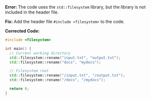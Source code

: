 **Error:** The code uses the `std::filesystem` library, but the library is not included in the header file.

**Fix:** Add the header file `#include <filesystem>` to the code.

**Corrected Code:**

```cpp
#include <filesystem>

int main() {
  // Current working directory
  std::filesystem::rename("input.txt", "output.txt");
  std::filesystem::rename("docs", "mydocs");

  // Filesystem root
  std::filesystem::rename("/input.txt", "/output.txt");
  std::filesystem::rename("/docs", "/mydocs");

  return 0;
}
```
